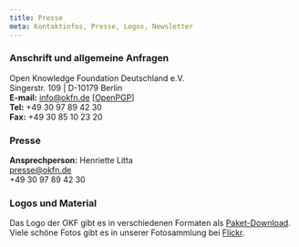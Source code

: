 ```yaml
---
title: Presse
meta: Kontaktinfos, Presse, Logos, Newsletter
---
```


### Anschrift und allgemeine Anfragen

Open Knowledge Foundation Deutschland e.V.<br>
Singerstr. 109 | D-10179 Berlin <br>
**E-mail:** info@okfn.de [<a href="/okf/info_okfn_de_pub.asc">OpenPGP</a>]<br>
**Tel:** +49 30 97 89 42 30<br>
**Fax:** +49 30 85 10 23 20


### Presse

**Ansprechperson:**
Henriette Litta<br>
presse@okfn.de<br>
+49 30 97 89 42 30

### Logos und Material

Das Logo der OKF gibt es in verschiedenen Formaten als [Paket-Download](/files/logos/Logos_okfde.zip). Viele schöne Fotos gibt es in unserer Fotosammlung bei [Flickr](https://www.flickr.com/photos/okfde/sets/).
